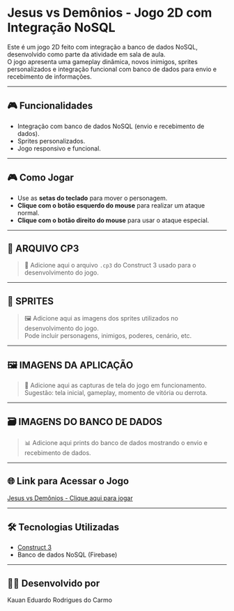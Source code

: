 # Jesus vs Demônios - Jogo 2D com Integração NoSQL

Este é um jogo 2D feito com integração a banco de dados NoSQL, desenvolvido como parte da atividade em sala de aula.  
O jogo apresenta uma gameplay dinâmica, novos inimigos, sprites personalizados e integração funcional com banco de dados para envio e recebimento de informações.

---

## 🎮 Funcionalidades

- Integração com banco de dados NoSQL (envio e recebimento de dados).
- Sprites personalizados.
- Jogo responsivo e funcional.

---

## 🎮 Como Jogar

- Use as **setas do teclado** para mover o personagem.
- **Clique com o botão esquerdo do mouse** para realizar um ataque normal.
- **Clique com o botão direito do mouse** para usar o ataque especial.

---

## 📁 ARQUIVO CP3

> 🔽 Adicione aqui o arquivo `.cp3` do Construct 3 usado para o desenvolvimento do jogo.

---

## 🎨 SPRITES

> 🖼️ Adicione aqui as imagens dos sprites utilizados no desenvolvimento do jogo.  
> Pode incluir personagens, inimigos, poderes, cenário, etc.

---

## 🖼️ IMAGENS DA APLICAÇÃO

> 📸 Adicione aqui as capturas de tela do jogo em funcionamento.  
> Sugestão: tela inicial, gameplay, momento de vitória ou derrota.

---

## 🗃️ IMAGENS DO BANCO DE DADOS

> 📊 Adicione aqui prints do banco de dados mostrando o envio e recebimento de dados.

---

## 🌐 Link para Acessar o Jogo

[Jesus vs Demônios - Clique aqui para jogar](https://www.construct.net/en/free-online-games/jesus-vs-demonios-75585/play)

---

## 🛠️ Tecnologias Utilizadas

- [Construct 3](https://www.construct.net)
- Banco de dados NoSQL (Firebase)

---

## 👨‍💻 Desenvolvido por

Kauan Eduardo Rodrigues do Carmo
